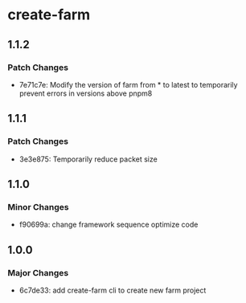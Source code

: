# create-farm

## 1.1.2

### Patch Changes

- 7e71c7e: Modify the version of farm from \* to latest to temporarily prevent errors in versions above pnpm8

## 1.1.1

### Patch Changes

- 3e3e875: Temporarily reduce packet size

## 1.1.0

### Minor Changes

- f90699a: change framework sequence optimize code

## 1.0.0

### Major Changes

- 6c7de33: add create-farm cli to create new farm project
